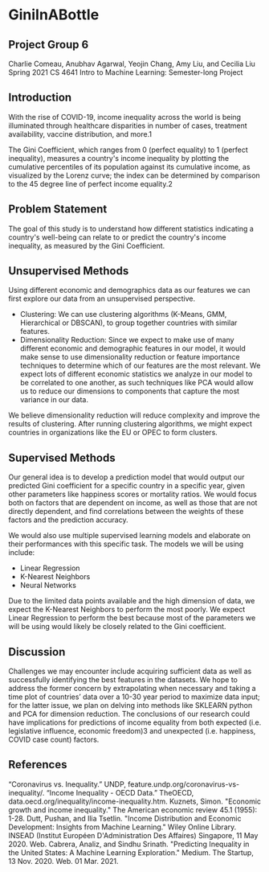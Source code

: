 # GiniInABottle
## Project Group 6

Charlie Comeau, Anubhav Agarwal, Yeojin Chang, Amy Liu, and Cecilia Liu
Spring 2021 CS 4641 Intro to Machine Learning: Semester-long Project

## Introduction

With the rise of COVID-19, income inequality across the world is being illuminated through healthcare disparities in number of cases, treatment availability, vaccine distribution, and more.1 

The Gini Coefficient, which ranges from 0 (perfect equality) to 1 (perfect inequality), measures a country's income inequality by plotting the cumulative percentiles of its population against its cumulative income, as visualized by the Lorenz curve; the index can be determined by comparison to the 45 degree line of perfect income equality.2 

##  Problem Statement
The goal of this study is to understand how different statistics indicating a country's well-being can relate to or predict the country's income inequality, as measured by the Gini Coefficient. 


## Unsupervised Methods 

Using different economic and demographics data as our features we can first explore our data from an unsupervised perspective. 

* Clustering: We can use clustering algorithms (K-Means, GMM, Hierarchical or DBSCAN), to group together countries with similar features. 
* Dimensionality Reduction: Since we expect to make use of many different economic and demographic features in our model, it would make sense to use dimensionality reduction or feature importance techniques to determine which of our features are the most relevant. We expect lots of different economic statistics we analyze in our model to be correlated to one another, as such techniques like PCA would allow us to reduce our dimensions to components that capture the most variance in our data. 

We believe dimensionality reduction will reduce complexity and improve the results of clustering. After running clustering algorithms, we might expect countries in organizations like the EU or OPEC to form clusters. 



## Supervised Methods 
Our general idea is to develop a prediction model that would output our predicted Gini coefficient for a specific country in a specific year, given other parameters like happiness scores or mortality ratios. We would focus both on factors that are dependent on income, as well as those that are not directly dependent, and find correlations between the weights of these factors and the prediction accuracy.

We would also use multiple supervised learning models and elaborate on their performances with this specific task. The models we will be using include: 
* Linear Regression
* K-Nearest Neighbors
* Neural Networks

Due to the limited data points available and the high dimension of data, we expect the K-Nearest Neighbors to perform the most poorly. We expect Linear Regression to perform the best because most of the parameters we will be using would likely be closely related to the Gini coefficient.


## Discussion
Challenges we may encounter include acquiring sufficient data as well as successfully identifying the best features in the datasets. We hope to address the former concern by extrapolating when necessary and taking a time plot of countries’ data over a 10-30 year period to maximize data input; for the latter issue, we plan on delving into methods like SKLEARN python and PCA for dimension reduction. The conclusions of our research could have implications for predictions of income equality from both expected (i.e. legislative influence, economic freedom)3 and unexpected (i.e. happiness, COVID case count) factors.





## References
“Coronavirus vs. Inequality.” UNDP, feature.undp.org/coronavirus-vs-inequality/.
“Income Inequality - OECD Data.” TheOECD, data.oecd.org/inequality/income-inequality.htm. 
Kuznets, Simon. "Economic growth and income inequality." The American economic review 45.1 (1955): 1-28.
Dutt, Pushan, and Ilia Tsetlin. "Income Distribution and Economic Development: Insights from Machine Learning." Wiley Online Library. INSEAD (Institut Européen D'Administration Des Affaires) Singapore, 11 May 2020. Web.
Cabrera, Analiz, and Sindhu Srinath. "Predicting Inequality in the United States: A Machine Learning Exploration." Medium. The Startup, 13 Nov. 2020. Web. 01 Mar. 2021.


